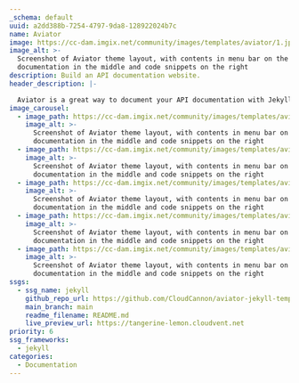 ```yaml
---
_schema: default
uuid: a2dd388b-7254-4797-9da8-128922024b7c
name: Aviator
image: https://cc-dam.imgix.net/community/images/templates/aviator/1.jpeg
image_alt: >-
  Screenshot of Aviator theme layout, with contents in menu bar on the left,
  documentation in the middle and code snippets on the right
description: Build an API documentation website.
header_description: |-

  Aviator is a great way to document your API documentation with Jekyll.
image_carousel:
  - image_path: https://cc-dam.imgix.net/community/images/templates/aviator/1.jpeg
    image_alt: >-
      Screenshot of Aviator theme layout, with contents in menu bar on the left,
      documentation in the middle and code snippets on the right
  - image_path: https://cc-dam.imgix.net/community/images/templates/aviator/2.jpeg
    image_alt: >-
      Screenshot of Aviator theme layout, with contents in menu bar on the left,
      documentation in the middle and code snippets on the right
  - image_path: https://cc-dam.imgix.net/community/images/templates/aviator/3.jpeg
    image_alt: >-
      Screenshot of Aviator theme layout, with contents in menu bar on the left,
      documentation in the middle and code snippets on the right
  - image_path: https://cc-dam.imgix.net/community/images/templates/aviator/4.jpeg
    image_alt: >-
      Screenshot of Aviator theme layout, with contents in menu bar on the left,
      documentation in the middle and code snippets on the right
  - image_path: https://cc-dam.imgix.net/community/images/templates/aviator/5.jpeg
    image_alt: >-
      Screenshot of Aviator theme layout, with contents in menu bar on the left,
      documentation in the middle and code snippets on the right
ssgs:
  - ssg_name: jekyll
    github_repo_url: https://github.com/CloudCannon/aviator-jekyll-template
    main_branch: main
    readme_filename: README.md
    live_preview_url: https://tangerine-lemon.cloudvent.net
priority: 6
ssg_frameworks:
  - jekyll
categories:
  - Documentation
---
```

